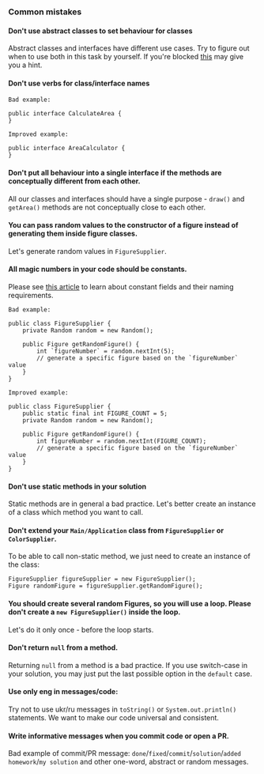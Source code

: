 ### Common mistakes

#### Don't use abstract classes to set behaviour for classes
Abstract classes and interfaces have different use cases. Try to figure out when to use 
both in this task by yourself. If you're blocked [this](https://stackoverflow.com/a/479168) may give you a hint.

#### Don't use verbs for class/interface names
```
Bad example:

public interface CalculateArea {
}
```
```
Improved example:

public interface AreaCalculator {
}
```
#### Don't put all behaviour into a single interface if the methods are conceptually different from each other.
All our classes and interfaces should have a single purpose - `draw()` and `getArea()` methods are not conceptually close to each other.

#### You can pass random values to the constructor of a figure instead of generating them inside figure classes.
Let's generate random values in `FigureSupplier`.

#### All magic numbers in your code should be constants.
Please see [this article](https://mate-academy.github.io/style-guides/java/java.html#s5.2.4-constant-names) to learn about constant fields and their naming requirements.
```
Bad example:

public class FigureSupplier {
    private Random random = new Random();

    public Figure getRandomFigure() {
        int `figureNumber` = random.nextInt(5);
        // generate a specific figure based on the `figureNumber` value
    }
}
```
```
Improved example:

public class FigureSupplier {
    public static final int FIGURE_COUNT = 5;
    private Random random = new Random();

    public Figure getRandomFigure() {
        int figureNumber = random.nextInt(FIGURE_COUNT);
        // generate a specific figure based on the `figureNumber` value
    }
}
```
#### Don't use static methods in your solution
Static methods are in general a bad practice. Let's better create an instance of a class which method you want to call.

#### Don't extend your `Main/Application` class from `FigureSupplier` or `ColorSupplier`.
To be able to call non-static method, we just need to create an instance of the class: 
```
FigureSupplier figureSupplier = new FigureSupplier();
Figure randomFigure = figureSupplier.getRandomFigure();
```

#### You should create several random Figures, so you will use a loop. Please don't create a `new FigureSupplier()` inside the loop.
Let's do it only once - before the loop starts.

#### Don't return `null` from a method.
Returning `null` from a method is a bad practice. If you use switch-case in your solution, you may just put the last possible option in the `default` case.

#### Use only eng in messages/code:
Try not to use ukr/ru messages in `toString()` or `System.out.println()` statements.
We want to make our code universal and consistent.

#### Write informative messages when you commit code or open a PR.
Bad example of commit/PR message: `done`/`fixed`/`commit`/`solution`/`added homework`/`my solution` and other one-word, abstract or random messages. 
